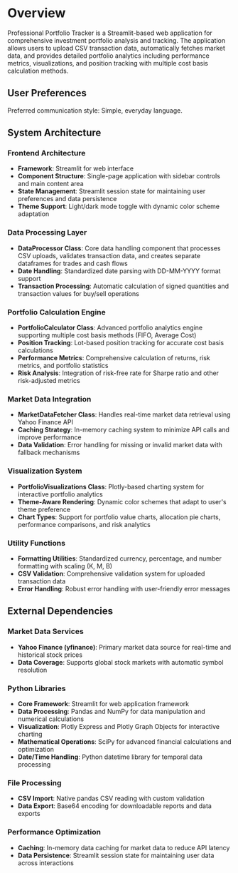 # Overview

Professional Portfolio Tracker is a Streamlit-based web application for comprehensive investment portfolio analysis and tracking. The application allows users to upload CSV transaction data, automatically fetches market data, and provides detailed portfolio analytics including performance metrics, visualizations, and position tracking with multiple cost basis calculation methods.

## User Preferences

Preferred communication style: Simple, everyday language.

## System Architecture

### Frontend Architecture
- **Framework**: Streamlit for web interface
- **Component Structure**: Single-page application with sidebar controls and main content area
- **State Management**: Streamlit session state for maintaining user preferences and data persistence
- **Theme Support**: Light/dark mode toggle with dynamic color scheme adaptation

### Data Processing Layer
- **DataProcessor Class**: Core data handling component that processes CSV uploads, validates transaction data, and creates separate dataframes for trades and cash flows
- **Date Handling**: Standardized date parsing with DD-MM-YYYY format support
- **Transaction Processing**: Automatic calculation of signed quantities and transaction values for buy/sell operations

### Portfolio Calculation Engine
- **PortfolioCalculator Class**: Advanced portfolio analytics engine supporting multiple cost basis methods (FIFO, Average Cost)
- **Position Tracking**: Lot-based position tracking for accurate cost basis calculations
- **Performance Metrics**: Comprehensive calculation of returns, risk metrics, and portfolio statistics
- **Risk Analysis**: Integration of risk-free rate for Sharpe ratio and other risk-adjusted metrics

### Market Data Integration
- **MarketDataFetcher Class**: Handles real-time market data retrieval using Yahoo Finance API
- **Caching Strategy**: In-memory caching system to minimize API calls and improve performance
- **Data Validation**: Error handling for missing or invalid market data with fallback mechanisms

### Visualization System
- **PortfolioVisualizations Class**: Plotly-based charting system for interactive portfolio analytics
- **Theme-Aware Rendering**: Dynamic color schemes that adapt to user's theme preference
- **Chart Types**: Support for portfolio value charts, allocation pie charts, performance comparisons, and risk analytics

### Utility Functions
- **Formatting Utilities**: Standardized currency, percentage, and number formatting with scaling (K, M, B)
- **CSV Validation**: Comprehensive validation system for uploaded transaction data
- **Error Handling**: Robust error handling with user-friendly error messages

## External Dependencies

### Market Data Services
- **Yahoo Finance (yfinance)**: Primary market data source for real-time and historical stock prices
- **Data Coverage**: Supports global stock markets with automatic symbol resolution

### Python Libraries
- **Core Framework**: Streamlit for web application framework
- **Data Processing**: Pandas and NumPy for data manipulation and numerical calculations
- **Visualization**: Plotly Express and Plotly Graph Objects for interactive charting
- **Mathematical Operations**: SciPy for advanced financial calculations and optimization
- **Date/Time Handling**: Python datetime library for temporal data processing

### File Processing
- **CSV Import**: Native pandas CSV reading with custom validation
- **Data Export**: Base64 encoding for downloadable reports and data exports

### Performance Optimization
- **Caching**: In-memory data caching for market data to reduce API latency
- **Data Persistence**: Streamlit session state for maintaining user data across interactions